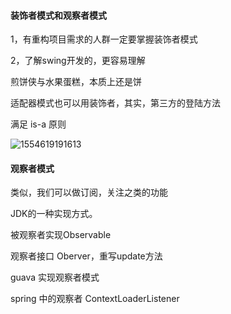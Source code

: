 #### 装饰者模式和观察者模式

1，有重构项目需求的人群一定要掌握装饰者模式

2，了解swing开发的，更容易理解



煎饼侠与水果蛋糕，本质上还是饼



适配器模式也可以用装饰者，其实，第三方的登陆方法

满足 is-a 原则

![1554619191613](C:\Users\99405\AppData\Roaming\Typora\typora-user-images\1554619191613.png)

#### 观察者模式

类似，我们可以做订阅，关注之类的功能

JDK的一种实现方式。

被观察者实现Observable

观察者接口 Oberver，重写update方法

guava 实现观察者模式

spring 中的观察者 ContextLoaderListener
